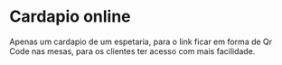 #  Cardapio online

<p>Apenas um cardapio de um espetaria, para o link ficar em forma de Qr Code nas mesas, para os clientes ter acesso com mais facilidade.</p>
